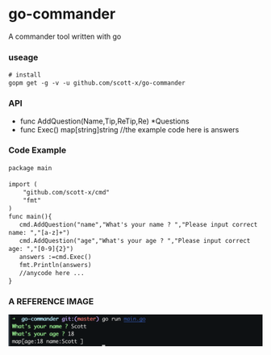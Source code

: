 # go-commander
A commander tool written with go

### useage
```
# install
gopm get -g -v -u github.com/scott-x/go-commander
```
### API
- func AddQuestion(Name,Tip,ReTip,Re) *Questions
- func Exec() map[string]string //the example code here is answers

### Code Example
```
package main

import (
	"github.com/scott-x/cmd"
	"fmt"
)
func main(){
   cmd.AddQuestion("name","What's your name ? ","Please input correct name: ","[a-z]+")
   cmd.AddQuestion("age","What's your age ? ","Please input correct age: ","[0-9]{2}")
   answers :=cmd.Exec()
   fmt.Println(answers) 
   //anycode here ...
}   

```
### A REFERENCE IMAGE
![](./imgs/1.png)
